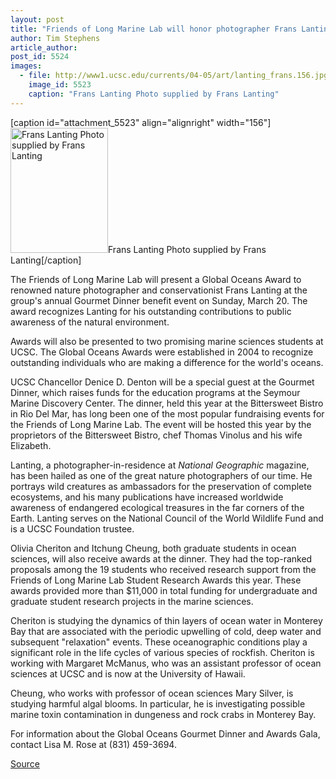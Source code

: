 ```yaml
---
layout: post
title: "Friends of Long Marine Lab will honor photographer Frans Lanting with Global Oceans Award"
author: Tim Stephens
article_author: 
post_id: 5524
images:
  - file: http://www1.ucsc.edu/currents/04-05/art/lanting_frans.156.jpg
    image_id: 5523
    caption: "Frans Lanting Photo supplied by Frans Lanting"
---
```


[caption id="attachment_5523" align="alignright" width="156"]<a href="http://dev-ucsc-news.pantheonsite.io/wp-content/uploads/2005/03/lanting_frans.156.jpg"><img class="size-full wp-image-5523" src="http://dev-ucsc-news.pantheonsite.io/wp-content/uploads/2005/03/lanting_frans.156.jpg" alt="Frans Lanting Photo supplied by Frans Lanting" width="156" height="200" /></a>Frans Lanting Photo supplied by Frans Lanting[/caption]
<a name="content" id="content"></a>
<p>
  The Friends of Long Marine Lab will present a Global Oceans Award to renowned nature photographer and conservationist Frans Lanting at the group's annual Gourmet Dinner benefit event on Sunday, March 20. The award recognizes Lanting for his outstanding contributions to public awareness of the natural environment.
</p>
<p>
  Awards will also be presented to two promising marine sciences students at UCSC. The Global Oceans Awards were established in 2004 to recognize outstanding individuals who are making a difference for the world's oceans.
</p>
<p>
  UCSC Chancellor Denice D. Denton will be a special guest at the Gourmet Dinner, which raises funds for the education programs at the Seymour Marine Discovery Center. The dinner, held this year at the Bittersweet Bistro in Rio Del Mar, has long been one of the most popular fundraising events for the Friends of Long Marine Lab. The event will be hosted this year by the proprietors of the Bittersweet Bistro, chef Thomas Vinolus and his wife Elizabeth.
</p>
<p>
  Lanting, a photographer-in-residence at <i>National Geographic</i> magazine, has been hailed as one of the great nature photographers of our time. He portrays wild creatures as ambassadors for the preservation of complete ecosystems, and his many publications have increased worldwide awareness of endangered ecological treasures in the far corners of the Earth. Lanting serves on the National Council of the World Wildlife Fund and is a UCSC Foundation trustee.
</p>
<p>
  Olivia Cheriton and Itchung Cheung, both graduate students in ocean sciences, will also receive awards at the dinner. They had the top-ranked proposals among the 19 students who received research support from the Friends of Long Marine Lab Student Research Awards this year. These awards provided more than $11,000 in total funding for undergraduate and graduate student research projects in the marine sciences.
</p>
<p>
  Cheriton is studying the dynamics of thin layers of ocean water in Monterey Bay that are associated with the periodic upwelling of cold, deep water and subsequent "relaxation" events. These oceanographic conditions play a significant role in the life cycles of various species of rockfish. Cheriton is working with Margaret McManus, who was an assistant professor of ocean sciences at UCSC and is now at the University of Hawaii.
</p>
<p>
  Cheung, who works with professor of ocean sciences Mary Silver, is studying harmful algal blooms. In particular, he is investigating possible marine toxin contamination in dungeness and rock crabs in Monterey Bay.
</p>
<p>
  For information about the Global Oceans Gourmet Dinner and Awards Gala, contact Lisa M. Rose at (831) 459-3694.
</p>
<p><a href="http://www1.ucsc.edu/currents/04-05/03-14/awards-lanting.asp" title="Permalink to awards-lanting">Source</a></p>
